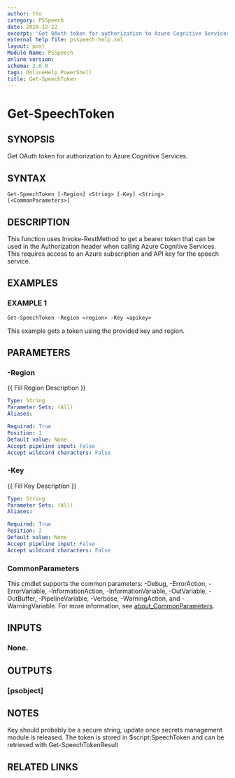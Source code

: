 ```yaml
---
author: tto
category: PSSpeech
date: 2020-12-22
excerpt: 'Get OAuth token for authorization to Azure Cognitive Services.'
external help file: psspeech-help.xml
layout: post
Module Name: PSSpeech
online version:
schema: 2.0.0
tags: OnlineHelp PowerShell
title: Get-SpeechToken
---
```


# Get-SpeechToken

## SYNOPSIS
Get OAuth token for authorization to Azure Cognitive Services.

## SYNTAX

```
Get-SpeechToken [-Region] <String> [-Key] <String> [<CommonParameters>]
```

## DESCRIPTION
This function uses Invoke-RestMethod to get a bearer token that can be used in the Authorization header when calling 
Azure Cognitive Services.
This requires access to an Azure subscription and API key for the speech service.

## EXAMPLES

### EXAMPLE 1
```
Get-SpeechToken -Region <region> -Key <apikey>
```

This example gets a token using the provided key and region.

## PARAMETERS

### -Region
{{ Fill Region Description }}

```yaml
Type: String
Parameter Sets: (All)
Aliases:

Required: True
Position: 1
Default value: None
Accept pipeline input: False
Accept wildcard characters: False
```

### -Key
{{ Fill Key Description }}

```yaml
Type: String
Parameter Sets: (All)
Aliases:

Required: True
Position: 2
Default value: None
Accept pipeline input: False
Accept wildcard characters: False
```

### CommonParameters
This cmdlet supports the common parameters: -Debug, -ErrorAction, -ErrorVariable, -InformationAction, -InformationVariable, -OutVariable, -OutBuffer, -PipelineVariable, -Verbose, -WarningAction, and -WarningVariable. For more information, see [about_CommonParameters](http://go.microsoft.com/fwlink/?LinkID=113216).

## INPUTS

### None.
## OUTPUTS

### [psobject]
## NOTES
Key should probably be a secure string, update once secrets management module is released.
The token is stored in $script:SpeechToken and can be retrieved with Get-SpeechTokenResult

## RELATED LINKS
